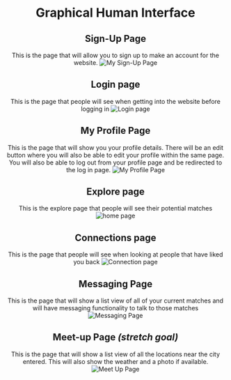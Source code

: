 <div align="center">

# Graphical Human Interface

## Sign-Up Page
This is the page that will allow you to sign up to make an account for the website. 
![My Sign-Up Page](wireframes/sign-up.png)

## Login page
This is the page that people will see when getting into the website before logging in
![Login page](wireframes/home-page.png)

## My Profile Page 
This is the page that will show you your profile details. There will be an edit button where you will also be able to edit your profile within the same page. You will also be able to log out from your profile page and be redirected to the log in page. 
![My Profile Page](wireframes/my-profile.png)

## Explore page
This is the explore page that people will see their potential matches
![home page](wireframes/home-explore-page.png)

## Connections page
This is the page that people will see when looking at people that have liked you back
![Connection page](wireframes/connections-page.png)

## Messaging Page
This is the page that will show a list view of all of your current matches and will have messaging functionality to talk to those matches
![Messaging Page](wireframes/messages-page.png) 

## Meet-up Page <i>(stretch goal)</i>
This is the page that will show a list view of all the locations near the city entered. This will also show the weather and a photo if available. 
![Meet Up Page](wireframes/meet-up-page.png)

</div>